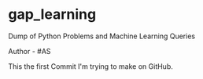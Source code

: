 # gap_learning
Dump of Python Problems and Machine Learning Queries

Author - #AS

This the first Commit I'm trying to make on GitHub.
